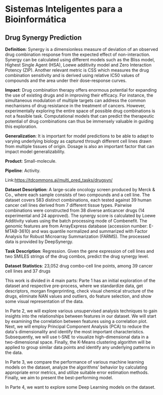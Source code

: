 # Sistemas Inteligentes para a Bioinformática

## Drug Synergy Prediction

**Definition**: Synergy is a dimensionless measure of deviation of an observed drug combination response from the expected effect of non-interaction. Synergy can be calculated using different models such as the Bliss model, Highest Single Agent (HSA), Loewe additivity model and Zero Interaction Potency (ZIP). Another relevant metric is CSS which measures the drug combination sensitivity and is derived using relative IC50 values of compounds and the area under their dose-response curves.

**Impact**: Drug combination therapy offers enormous potential for expanding the use of existing drugs and in improving their efficacy. For instance, the simultaneous modulation of multiple targets can address the common mechanisms of drug resistance in the treatment of cancers. However, experimentally exploring the entire space of possible drug combinations is not a feasible task. Computational models that can predict the therapeutic potential of drug combinations can thus be immensely valuable in guiding this exploration.

**Generalization**: It is important for model predictions to be able to adapt to varying underlying biology as captured through different cell lines drawn from multiple tissues of origin. Dosage is also an important factor that can impact model generalizability.

**Product**: Small-molecule.

**Pipeline**: Activity.

Link:https://tdcommons.ai/multi_pred_tasks/drugsyn/

**Dataset Description**: A large-scale oncology screen produced by Merck & Co., where each sample consists of two compounds and a cell line. The dataset covers 583 distinct combinations, each tested against 39 human cancer cell lines derived from 7 different tissue types. Pairwise combinations were constructed from 38 diverse anticancer drugs (14 experimental and 24 approved). The synergy score is calculated by Loewe Additivity values using the batch processing mode of Combenefit. The genomic features are from ArrayExpress database (accession number: E-MTAB-3610) and was quantile normalized and summarized with Factor Analysis for Robust Microarray Summarization (FARMS). The processed data is provided by DeepSynergy.

**Task Description**: Regression. Given the gene expression of cell lines and two SMILES strings of the drug combos, predict the drug synergy level.

**Dataset Statistics**: 23,052 drug combo-cell line points, among 39 cancer cell lines and 37 drugs

This work is divided in 4 main parts:
Parte 1 has an initial exploration of the dataset and respective pre-process, where we standardize data, get descriptors, morgan fingerprinting, check visual chemical structure of the drugs, eliminate NAN values and outliers, do feature selection, and show some visual representation of the data.

In Parte 2, we will explore various unsupervised analysis techniques to gain insights into the relationships between features in our dataset. We will start by examining the correlation between features using a correlation plot. Next, we will employ Principal Component Analysis (PCA) to reduce the data's dimensionality and identify the most important characteristics. Subsequently, we will use t-SNE to visualize high-dimensional data in a two-dimensional space. Finally, the K-Means clustering algorithm will be applied to group similar data points and identify any underlying patterns in the data.

In Parte 3, we compare the performance of various machine learning models on the dataset, analyze the algorithms' behavior by calculating appropriate error metrics, and utilize suitable error estimation methods. Finally, we aim to present the best-performing model.

In Parte 4, we want to explore some Deep Learning models on the dataset.

